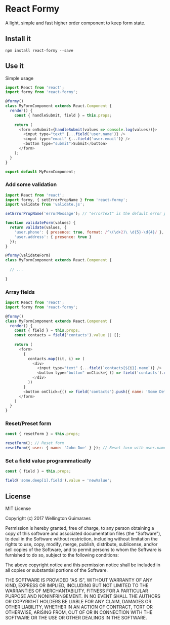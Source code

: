# React Formy
A light, simple and fast higher order component to keep form state.

## Install it
`npm install react-formy --save`

## Use it

Simple usage

```js
import React from 'react';
import formy from 'react-formy';

@formy()
class MyFormComponent extends React.Component {
  render() {
    const { handleSubmit, field } = this.props;
    
    return (
      <form onSubmit={handleSubmit(values => console.log(values))}>
        <input type="text" {...field('user.name')} />
        <input type="email" {...field('user.email')} />
        <button type="submit">Submit</button>
      </form>
    );
  }
}

export default MyFormComponent;
```

### Add some validation
```js
import React from 'react';
import formy, { setErrorPropName } from 'react-formy';
import validate from 'validate.js';

setErrorPropName('errorMessage'); // "errorText" is the default error prop name

function validateForm(values) {
  return validate(values, {
    'user.phone': { presence: true, format: /^\(\d+2)\ \d{5}-\d{4}/ },
    'user.address': { presence: true }
  });
}

@formy(validateForm)
class MyFormComponent extends React.Component {
  
  // ...
      
}
```

### Array fields
```js
import React from 'react';
import formy from 'react-formy';

@formy()
class MyFormComponent extends React.Component {
  render() {
    const { field } = this.props;
    const contacts = field('contacts').value || [];
    
    return (
      <form>
        {
          contacts.map((it, i) => (
            <div>
              <input type="text" {...field(`contacts[${i}].name`)} />
              <button type="button" onClick={ () => field('contacts').remove(i) }>Remove</button>
            </div>
          )) 
        }
        <button onClick={() => field('contacts').push({ name: 'Some Default Value' })}>Add contact</button>
      </form>
    )
  }
}
```

### Reset/Preset form
```js
const { resetForm } = this.props;

resetForm(); // Reset form
resetForm({ user: { name: 'John Doe' } }); // Reset form with user.name preset value
```

### Set a field value programmatically
```js
const { field } = this.props;

field('some.deep[1].field').value = 'newValue';
```

## License
MIT License

Copyright (c) 2017 Wellington Guimaraes

Permission is hereby granted, free of charge, to any person obtaining a copy
of this software and associated documentation files (the "Software"), to deal
in the Software without restriction, including without limitation the rights
to use, copy, modify, merge, publish, distribute, sublicense, and/or sell
copies of the Software, and to permit persons to whom the Software is
furnished to do so, subject to the following conditions:

The above copyright notice and this permission notice shall be included in all
copies or substantial portions of the Software.

THE SOFTWARE IS PROVIDED "AS IS", WITHOUT WARRANTY OF ANY KIND, EXPRESS OR
IMPLIED, INCLUDING BUT NOT LIMITED TO THE WARRANTIES OF MERCHANTABILITY,
FITNESS FOR A PARTICULAR PURPOSE AND NONINFRINGEMENT. IN NO EVENT SHALL THE
AUTHORS OR COPYRIGHT HOLDERS BE LIABLE FOR ANY CLAIM, DAMAGES OR OTHER
LIABILITY, WHETHER IN AN ACTION OF CONTRACT, TORT OR OTHERWISE, ARISING FROM,
OUT OF OR IN CONNECTION WITH THE SOFTWARE OR THE USE OR OTHER DEALINGS IN THE
SOFTWARE.

